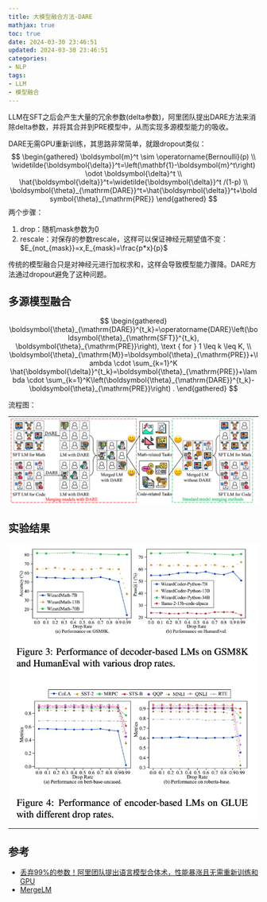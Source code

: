 ```yaml
---
title: 大模型融合方法-DARE
mathjax: true
toc: true
date: 2024-03-30 23:46:51
updated: 2024-03-30 23:46:51
categories:
- NLP
tags:
- LLM
- 模型融合
---
```

LLM在SFT之后会产生大量的冗余参数(delta参数)，阿里团队提出DARE方法来消除delta参数，并将其合并到PRE模型中，从而实现多源模型能力的吸收。


DARE无需GPU重新训练，其思路非常简单，就跟dropout类似：
$$
\begin{gathered}
\boldsymbol{m}^t \sim \operatorname{Bernoulli}(p) \\
\widetilde{\boldsymbol{\delta}}^t=\left(\mathbf{1}-\boldsymbol{m}^t\right) \odot \boldsymbol{\delta}^t \\
\hat{\boldsymbol{\delta}}^t=\widetilde{\boldsymbol{\delta}}^t /(1-p)  \\
\boldsymbol{\theta}_{\mathrm{DARE}}^t=\hat{\boldsymbol{\delta}}^t+\boldsymbol{\theta}_{\mathrm{PRE}}
\end{gathered}
$$
两个步骤：
1. drop：随机mask参数为0
2. rescale：对保存的参数rescale，这样可以保证神经元期望值不变：$E_{not_{mask}}=x,E_{mask}=\frac{p*x}{p}$

传统的模型融合只是对神经元进行加权求和，这样会导致模型能力骤降。DARE方法通过dropout避免了这种问题。

## 多源模型融合
$$
\begin{gathered}
\boldsymbol{\theta}_{\mathrm{DARE}}^{t_k}=\operatorname{DARE}\left(\boldsymbol{\theta}_{\mathrm{SFT}}^{t_k}, \boldsymbol{\theta}_{\mathrm{PRE}}\right), \text { for } 1 \leq k \leq K, \\
\boldsymbol{\theta}_{\mathrm{M}}=\boldsymbol{\theta}_{\mathrm{PRE}}+\lambda \cdot \sum_{k=1}^K \hat{\boldsymbol{\delta}}^{t_k}=\boldsymbol{\theta}_{\mathrm{PRE}}+\lambda \cdot \sum_{k=1}^K\left(\boldsymbol{\theta}_{\mathrm{DARE}}^{t_k}-\boldsymbol{\theta}_{\mathrm{PRE}}\right) .
\end{gathered}
$$

流程图：

![procedure](https://raw.githubusercontent.com/TransformersWsz/picx-images-hosting/master/image.3d4k8ni4bl.png)



## 实验结果
![result](https://raw.githubusercontent.com/TransformersWsz/picx-images-hosting/master/image.5q76puxcia.webp)

___

## 参考
- [丢弃99%的参数！阿里团队提出语言模型合体术，性能暴涨且无需重新训练和GPU](https://mp.weixin.qq.com/s/YiqWovBUXIbzmUbL6uT-8g)
- [MergeLM](https://github.com/yule-BUAA/MergeLM)